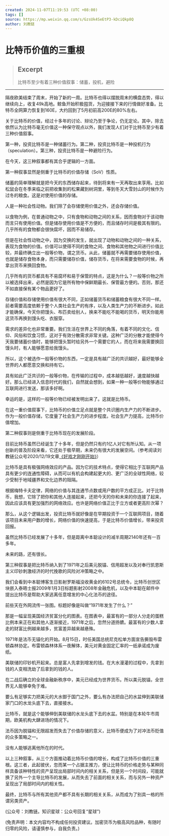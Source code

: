 ```yaml
---
created: 2024-11-07T11:19:53 (UTC +08:00)
tags: []
source: https://mp.weixin.qq.com/s/GzsUk4SeEtP3-kDciQkp8Q
author: 刘教链
---
```


# 比特币价值的三重根

> ## Excerpt
> 比特币至少有着三种价值叙事：储蓄，投机，避险

---
隔夜欧美结束了周末，开始了新的一周。比特币也得以摆脱周末的横盘态势，得以继续向上，收复49k高地。鲸鱼开始积极囤货，为迎接接下来的行情做好准备。比特币全网算力恢复到160E，大约回到了5月初前高200E的80%左右。

关于比特币的价值，经过十多年的讨论、辩论乃至于争论，仍无定论。其中，除去依然认为比特币毫无价值这一种保守观点以外，我们发现人们对于比特币至少有着三种价值叙事。

第一种，投资比特币是一种储蓄行为。第二种，投资比特币是一种投机行为（speculation）。第三种，投资比特币是一种避险行为。

在今天，这三种叙事都有其合乎逻辑的一方面。

第一种叙事显然是侧重于比特币的价值存储（SoV）性质。

储蓄的简单理解就是把今天的东西储存起来，待到将来有一天再取出来享用。比如松鼠会在冬季来临之前把收集到的松果藏到树洞里，等到冬天大雪封山的时候作为过冬的粮食。这是对使用价值的存储。

人是一种社会性动物。我们除了会存储使用价值之外，还会存储价值。

以食物为例，在普通动物之中，只有食物和动物之间的关系，因而食物对于该动物而言只有使用价值。但是储存使用价值是不方便的，而且储存时间是极其有限的。几乎所有的食物都会很快腐坏，因而不易储存。

但是在社会性动物之中，因为交换的发生，就出现了动物和动物之间的一种关系，表现为食物的价值。价值可以使得不同的食物之间、食物和其他物之间进行价值比较，并最终确立出一般等价物，谓之货币。从此，储蓄就不再需要储存使用价值，也就是储存食物本身，而只需要储存价值，储存货币，在将来需要食物的时候，再拿出货币来换回食物。

几乎所有的货币都具有不易腐坏和易于保管的特点，这是为什么？一般等价物之所以被选择出来，必然是因为它是所有物中保鲜期最长、保管最方便的。否则，那还不如直接保有某个物品更好了。

存储价值和存储使用价值有很大不同，正如储蓄货币和储蓄粮食有很大不同一样。前者需要高度依赖于整个人类社会生产的有序，以及人类生产力的不断进步。如此才能确保，今天你把馒头、布匹卖给别人，换来不能吃不能喝的货币，明天你能用这货币再换到馒头吃、衣服穿。

需求的差异化也非常重要。我们生活在世界上不同的角落，有着不同的文化、信仰、风俗和饮食习惯，这对于有效分散需求非常关键。这种广泛的分散才能使得今天我要储蓄价值时，能够把馒头暂时给另外一个需要它的人，而在将来我需要换回馒头时，有人能够愿意给我馒头。

所以，这个被选作一般等价物的东西，一定是具有越广泛的共识越好，最好能够全世界的人都愿意交换和持有它。

具有如此广泛共识的一般等价物，在传输的过程中，成本越低越好，速度越快越好。那么已经进入信息时代的我们，自然就会想到，如果一种一般等价物能够通过互联网进行发送，那该多好啊。

幸运的是，这样的一般等价物已经被发明出来了。这就是比特币。

在这一重价值叙事下，比特币的价值立足点就是整个共识圈内生产力的不断进步。作为一般价值存储，它度量了社会生产力的进步程度。社会生产力提高，比特币价值增加。

第二种叙事则是侧重于比特币现在的发展阶段。

目前比特币虽然已经诞生了十多年，但是仍然只有约1亿人对它有所认知。从一项创新的普及阶段来看，它还处于极早期，未来仍有很大的发展空间。（参考阅读刘教链公众号2020/12/19文章[《好戏才刚刚开始》](http://mp.weixin.qq.com/s?__biz=MjM5MjMwNjgzMA==&mid=2247485047&idx=1&sn=54601b8cb9e8e50158cb36102479545f&chksm=a6a9059691de8c80b539394df504fca02a21e95e7f74adc261825ec86907e1c808770cc343ab&scene=21#wechat_redirect)）

比特币是具有极强网络效应的产品。因为它的技术特点，使得它相比于互联网产品具有更少的连通性障碍，从而可以有机会构建起更大的、更广泛的全球性网络，较少受制于地域疆界和文化边界的阻隔。

根据梅特卡夫定律，网络的价值与其连通节点数或用户数的平方成正比。对于比特币，我想，它除了把你和其他人连接起来，还把今天的你和未来的你连接了起来，因此应该具有更加强烈的网络效应。也许是网络价值正比于立方或者更高阶次幂？

那么，从这个逻辑出发，投资比特币就好像是在早期投资于一个互联网项目，随着该项目未来用户数的增长，网络价值的快速提高，于是比特币价值增长，带来投资回报。

虽然比特币已经发展了十多年，但是距离中本聪设计的减半周期2140年还有一百多年。

未来的路，还有很长。

第三种叙事是把比特币纳入到了1971年之后美元脱锚、信用超发以及对奉行凯恩斯主义印钞刺激经济的时代挽歌的风险对冲策略之中。

我们会看到中本聪博客生日影射罗斯福没收黄金的6102号总统令，比特币创世区块嵌入泰晤士报2009年1月3日标题影射2008年金融危机，以及中本聪在邮件中提出比特币是帮助大家逃离任意增发的中心化法币的途径。

前些天在外网流传一张图。标题好像是叫做“1971年发生了什么？”

那是一幅呈现美国经济贫富分化的图表。在图表中，最富有的一部分人分走的蛋糕比例本来正在和其他人逐渐接近，1971年之后，忽然分道扬镳。最富有的少数人拿走的财富比例越来越多，贫富差异越来越悬殊。

1971年是法币无锚化的开始。8月15日，时任美国总统尼克松单方面宣告撕毁布雷顿森林协定。布雷顿森林体系一夜解体，美元对黄金固定汇率的一纸承诺成为废纸。

美联储的印钞机开起来。总是富人先拿到增发的钱。在大水漫灌的过程中，先拿到钱的人变相洗劫了后拿到的钱的人。

在二战后确立的全球金融新秩序中，美元已经成为世界货币。所以美元脱锚，全世界无人能够幸免于难。

要么有足够实力把美元的大水御于国门之外，要么有办法把自己的水盆伸到美联储家门口的水龙头底下去，直接接水。

比特币，就是这个能够伸到美联储的水龙头底下去的水盆。特别是在本轮牛市周期，欧美机构大肆进场的情况下。

法币因为脱锚和无限超发而失去了价值存储的意义，比特币便成为了对冲法币贬值的众多策略之一。

没有人能够逃离他所在的时代。

以上三种叙事，从三个方面推动着比特币价值的增长，构成了比特币价值的三重根。这三者，此起彼伏，忽而某一个占据主推力，便让比特币的价格走势与某种同样具备该种特性的资产呈现出局部时间内的相关关系，但是另一个时间段，可能就换了另外一个主导比特币的发展，从而失去了前面的相关关系，而与另外一种资产呈现出了局部时间内的相关性。

最终，比特币与所有其他资产都不具有长期的相关关系，从而成为了别具一格的所谓另类资产。

(公众号：刘教链。知识星球：公众号回复“星球”)

(免责声明：本文内容均不构成任何投资建议。加密货币为极高风险品种，有随时归零的风险，请谨慎参与，自我负责。)
